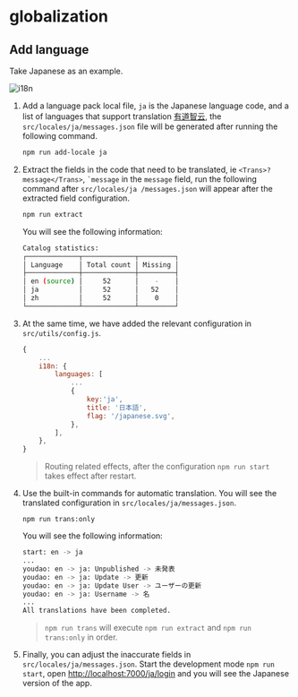 # globalization

## Add language

Take Japanese as an example.

![i18n](../_media/term_i18n.svg)

1. Add a language pack local file, `ja` is the Japanese language code, and a list of languages ​​that support translation [有道智云](http://ai.youdao.com/docs/doc-trans-api.s#p05), the `src/locales/ja/messages.json` file will be generated after running the following command.

   ```bash 
   npm run add-locale ja
   ```

2. Extract the fields in the code that need to be translated, ie `<Trans>?message</Trans>`, `` `message `` in the `message` field, run the following command after `src/locales/ja /messages.json` will appear after the extracted field configuration.

   ```bash 
   npm run extract
   ```

   You will see the following information:

   ```bash
   Catalog statistics:
   ┌─────────────┬─────────────┬─────────┐
   │ Language    │ Total count │ Missing │
   ├─────────────┼─────────────┼─────────┤
   │ en (source) │     52      │    -    │
   │ ja          │     52      │   52    │
   │ zh          │     52      │    0    │
   └─────────────┴─────────────┴─────────┘
   ```

3. At the same time, we have added the relevant configuration in `src/utils/config.js`.

   ```javascript
   {
       ...
       i18n: {
           languages: [
               ...
               {
                   key:'ja',
                   title: '日本語',
                   flag: '/japanese.svg',
               },
           ],
       },
   }
   ```

   > Routing related effects, after the configuration `npm run start` takes effect after restart.

4. Use the built-in commands for automatic translation. You will see the translated configuration in `src/locales/ja/messages.json`.

   ```bash
   npm run trans:only
   ```

   You will see the following information:

   ```bash
   start: en -> ja
   ...
   youdao: en -> ja: Unpublished -> 未発表
   youdao: en -> ja: Update -> 更新
   youdao: en -> ja: Update User -> ユーザーの更新
   youdao: en -> ja: Username -> 名
   ...
   All translations have been completed.
   ```

   > `npm run trans` will execute `npm run extract` and `npm run trans:only` in order.

5. Finally, you can adjust the inaccurate fields in `src/locales/ja/messages.json`. Start the development mode `npm run start`, open [http://localhost:7000/ja/login](http://localhost:7000/ja/login) and you will see the Japanese version of the app.
